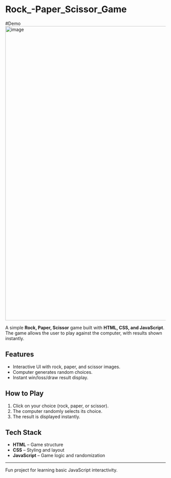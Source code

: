 # Rock_-Paper_Scissor_Game
#Demo
<img width="1873" height="926" alt="image" src="https://github.com/user-attachments/assets/0aca1135-b9a9-4668-8dec-e707af5a4ffc" />


A simple **Rock, Paper, Scissor** game built with **HTML, CSS, and JavaScript**.  
The game allows the user to play against the computer, with results shown instantly.

## Features
- Interactive UI with rock, paper, and scissor images.
- Computer generates random choices.
- Instant win/loss/draw result display.

## How to Play
1. Click on your choice (rock, paper, or scissor).
2. The computer randomly selects its choice.
3. The result is displayed instantly.

## Tech Stack
- **HTML** – Game structure  
- **CSS** – Styling and layout  
- **JavaScript** – Game logic and randomization  

---
Fun project for learning basic JavaScript interactivity.

